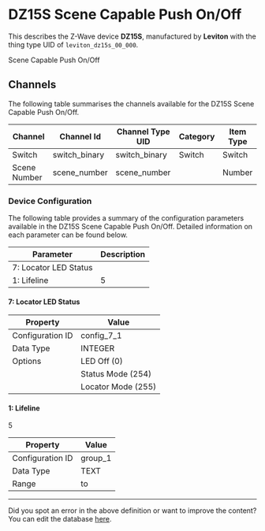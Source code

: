 
# DZ15S Scene Capable Push On/Off

This describes the Z-Wave device **DZ15S**, manufactured by **Leviton** with the thing type UID of ```leviton_dz15s_00_000```. 

Scene Capable Push On/Off

## Channels
The following table summarises the channels available for the DZ15S Scene Capable Push On/Off.

| Channel | Channel Id | Channel Type UID | Category | Item Type |
|---------|------------|------------------|----------|-----------|
| Switch | switch_binary | switch_binary | Switch | Switch |
| Scene Number | scene_number | scene_number |  | Number |




### Device Configuration
The following table provides a summary of the configuration parameters available in the DZ15S Scene Capable Push On/Off.
Detailed information on each parameter can be found below.

| Parameter   | Description |
|-------------|-------------|
| 7: Locator LED Status |  |
| 1: Lifeline | 5 |




#### 7: Locator LED Status




| Property         | Value    |
|------------------|----------|
| Configuration ID | config_7_1 |
| Data Type        | INTEGER || Default Value | 255 |
| Options | LED Off (0) |
|  | Status Mode (254) |
|  | Locator Mode (255) |






#### 1: Lifeline

5


| Property         | Value    |
|------------------|----------|
| Configuration ID | group_1 |
| Data Type        | TEXT |
| Range |  to  |






---

Did you spot an error in the above definition or want to improve the content?
You can edit the database [here](http://www.cd-jackson.com/index.php/zwave/zwave-device-database/zwave-device-list/devicesummary/523).

